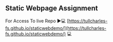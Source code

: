 ## Static Webpage Assignment

For Access To live Repo :arrow_forward::computer:
[https://tullcharles-fs.github.io/staticwebdemo/](https://tullcharles-fs.github.io/staticwebdemo/)
:computer:
